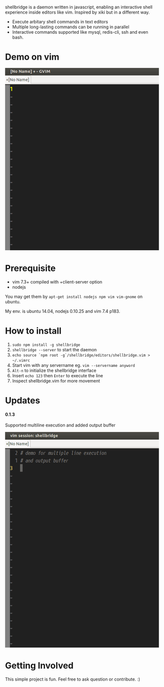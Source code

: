 shellbridge is a daemon written in javascript, enabling an interactive shell experience inside editors like vim. Inspired by xiki but in a different way.

* Execute arbitary shell commands in text editors
* Multiple long-lasting commands can be running in parallel
* Interactive commands supported like mysql, redis-cli, ssh and even bash.


Demo on vim
===========

![alt tag](https://raw.githubusercontent.com/lokikl/shellbridge/master/demo/vim-demo.gif)


Prerequisite
============

* vim 7.3+ compiled with +client-server option
* nodejs

You may get them by `apt-get install nodejs npm vim vim-gnome` on ubuntu.

My env. is ubuntu 14.04, nodejs 0.10.25 and vim 7.4 p183.


How to install
==============

1. `sudo npm install -g shellbridge`
2. `shellbridge --server` to start the daemon
3. ``echo source `npm root -g`/shellbridge/editors/shellbridge.vim > ~/.vimrc``
4. Start vim with any servername eg. `vim --servername anyword`
5. `Alt-n` to initialize the shellbridge interface
6. Insert `echo 123` then `Enter` to execute the line
7. Inspect shellbridge.vim for more movement


Updates
=======

#### 0.1.3

Supported multiline execution and added output buffer

![alt tag](https://raw.githubusercontent.com/lokikl/shellbridge/master/demo/multiline_output_buffer.gif)


Getting Involved
================

This simple project is fun. Feel free to ask question or contribute. :)
